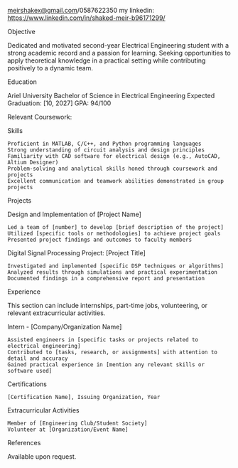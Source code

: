 

 meirshakex@gmail.com/0587622350 my linkedin: https://www.linkedin.com/in/shaked-meir-b96171299/
 
Objective

Dedicated and motivated second-year Electrical Engineering student with a strong academic record and a passion for learning. Seeking opportunities to apply theoretical knowledge in a practical setting while contributing positively to a dynamic team.

Education

Ariel University
Bachelor of Science in Electrical Engineering
Expected Graduation: [10, 2027]
GPA: 94/100

Relevant Coursework:

Skills

    Proficient in MATLAB, C/C++, and Python programming languages
    Strong understanding of circuit analysis and design principles
    Familiarity with CAD software for electrical design (e.g., AutoCAD, Altium Designer)
    Problem-solving and analytical skills honed through coursework and projects
    Excellent communication and teamwork abilities demonstrated in group projects

Projects

Design and Implementation of [Project Name]

    Led a team of [number] to develop [brief description of the project]
    Utilized [specific tools or methodologies] to achieve project goals
    Presented project findings and outcomes to faculty members

Digital Signal Processing Project: [Project Title]

    Investigated and implemented [specific DSP techniques or algorithms]
    Analyzed results through simulations and practical experimentation
    Documented findings in a comprehensive report and presentation

Experience

This section can include internships, part-time jobs, volunteering, or relevant extracurricular activities.

Intern - [Company/Organization Name]

    Assisted engineers in [specific tasks or projects related to electrical engineering]
    Contributed to [tasks, research, or assignments] with attention to detail and accuracy
    Gained practical experience in [mention any relevant skills or software used]

Certifications

    [Certification Name], Issuing Organization, Year

Extracurricular Activities

    Member of [Engineering Club/Student Society]
    Volunteer at [Organization/Event Name]

References

Available upon request.
